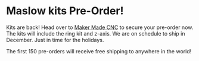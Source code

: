 # Maslow kits Pre-Order!

Kits are back! Head over to [Maker Made CNC](https://www.makermadecnc.com/product/classickit/) to secure your pre-order now. The kits will include the ring kit and z-axis. We are on schedule to ship in December. Just in time for the holidays.

The first 150 pre-orders will receive free shipping to anywhere in the world!
